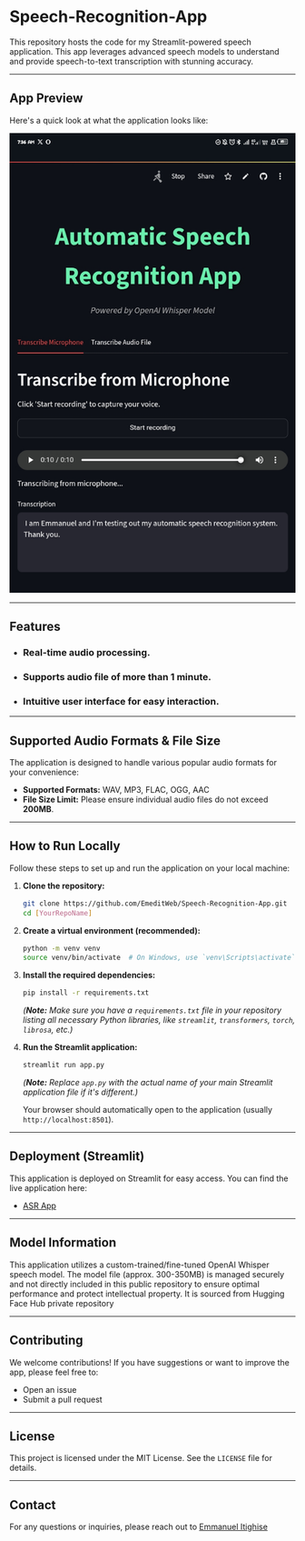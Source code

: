 # Speech-Recognition-App

This repository hosts the code for my Streamlit-powered speech application. This app leverages advanced speech models to understand and provide speech-to-text transcription with stunning accuracy.

---

## App Preview

Here's a quick look at what the application looks like:

![App Screenshot](https://github.com/EmeditWeb/Speech-Recognition-App/blob/main/Screenshot_20250724-073626.jpg)
 
---

## Features

* ### Real-time audio processing.
* ### Supports audio file of more than 1 minute.
* ### Intuitive user interface for easy interaction.

---

## Supported Audio Formats & File Size

The application is designed to handle various popular audio formats for your convenience:

* **Supported Formats:** WAV, MP3, FLAC, OGG, AAC
* **File Size Limit:** Please ensure individual audio files do not exceed **200MB**.

---

## How to Run Locally

Follow these steps to set up and run the application on your local machine:

1.  **Clone the repository:**
    ```bash
    git clone https://github.com/EmeditWeb/Speech-Recognition-App.git
    cd [YourRepoName]
    ```
2.  **Create a virtual environment (recommended):**
    ```bash
    python -m venv venv
    source venv/bin/activate  # On Windows, use `venv\Scripts\activate`
    ```
3.  **Install the required dependencies:**
    ```bash
    pip install -r requirements.txt
    ```
    *(**Note:** Make sure you have a `requirements.txt` file in your repository listing all necessary Python libraries, like `streamlit`, `transformers`, `torch`, `librosa`, etc.)*

4.  **Run the Streamlit application:**
    ```bash
    streamlit run app.py
    ```
    *(**Note:** Replace `app.py` with the actual name of your main Streamlit application file if it's different.)*

    Your browser should automatically open to the application (usually `http://localhost:8501`).

---

## Deployment (Streamlit)

This application is deployed on Streamlit for easy access. You can find the live application here:

* [ASR App](https://speech-recognition-app25.streamlit.app/)

---

## Model Information

This application utilizes a custom-trained/fine-tuned OpenAI Whisper speech model. The model file (approx. 300-350MB) is managed securely and not directly included in this public repository to ensure optimal performance and protect intellectual property. It is sourced from Hugging Face Hub private repository

---

## Contributing

We welcome contributions! If you have suggestions or want to improve the app, please feel free to:

* Open an issue
* Submit a pull request

---

## License

This project is licensed under the MIT License. See the `LICENSE` file for details.

---

## Contact

For any questions or inquiries, please reach out to [Emmanuel Itighise](https://github.com/EmeditWeb)
